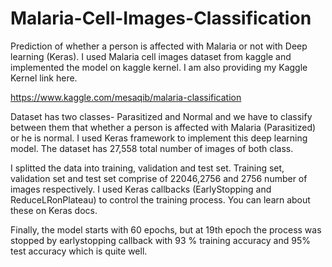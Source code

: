 # Malaria-Cell-Images-Classification
Prediction of whether a person is affected with Malaria or not with Deep learning (Keras).
I used Malaria cell images dataset from kaggle and implemented the model on kaggle kernel. I am also providing my Kaggle Kernel link
here.

https://www.kaggle.com/mesaqib/malaria-classification

Dataset has two classes- Parasitized and Normal and we have to classify between them that whether a person is affected with Malaria (Parasitized) or he is normal. I used Keras framework to implement this deep learning model. The dataset has 27,558 total number of images of both class.

I splitted the data into training, validation and test set. Training set, validation set and test set comprise of 22046,2756 and 2756 number of images respectively. I used Keras callbacks (EarlyStopping and ReduceLRonPlateau) to control the training process. You can learn about these on Keras docs.

Finally, the model starts with 60 epochs, but at 19th epoch the process was stopped by earlystopping callback with 93 % training accuracy
and 95% test accuracy which is quite well. 
